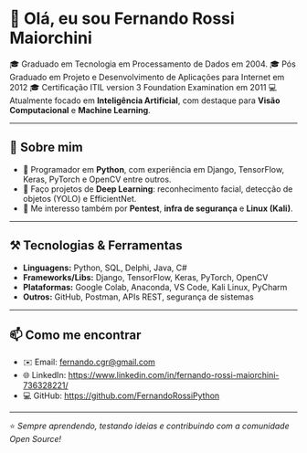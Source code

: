 # 👋 Olá, eu sou Fernando Rossi Maiorchini

🎓 Graduado em Tecnologia em Processamento de Dados em 2004. 
🎓 Pós Graduado em Projeto e Desenvolvimento de Aplicações para Internet em 2012
🎓 Certificação ITIL version 3 Foundation Examination em 2011
💻 Atualmente focado em **Inteligência Artificial**, com destaque para **Visão Computacional** e **Machine Learning**.   

---

## 🔹 Sobre mim
- 🐍 Programador em **Python**, com experiência em Django, TensorFlow, Keras, PyTorch e OpenCV entre outros.  
- 🤖 Faço projetos de **Deep Learning**: reconhecimento facial, detecção de objetos (YOLO) e EfficientNet.  
- 🔐 Me interesso também por **Pentest**, **infra de segurança** e **Linux (Kali)**.  

---

## ⚒️ Tecnologias & Ferramentas
- **Linguagens:** Python, SQL, Delphi, Java, C#  
- **Frameworks/Libs:** Django, TensorFlow, Keras, PyTorch, OpenCV  
- **Plataformas:** Google Colab, Anaconda, VS Code, Kali Linux, PyCharm  
- **Outros:** GitHub, Postman, APIs REST, segurança de sistemas  

---

## 📫 Como me encontrar
- ✉️ Email: fernando.cgr@gmail.com  
- 🌐 LinkedIn: https://www.linkedin.com/in/fernando-rossi-maiorchini-736328221/ 
- 💻 GitHub: https://github.com/FernandoRossiPython

---

⭐ *Sempre aprendendo, testando ideias e contribuindo com a comunidade Open Source!*

